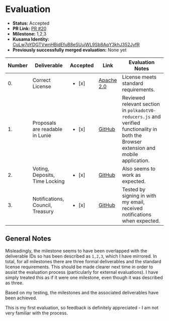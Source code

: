 # Evaluation

* **Status:** Accepted
* **PR Link:** [PR #20](https://github.com/w3f/Open-Grants-Program/pull/20/)
* **Milestone:** 1,2,3
* **Kusama Identity:** [CuLw7oYDGTVwnHBidEfuB8eSUujWL9Sb8AqY3khJ352JyfR](https://polkascan.io/kusama/account/CuLw7oYDGTVwnHBidEfuB8eSUujWL9Sb8AqY3khJ352JyfR)
* **Previously successfully merged evaluation:** None yet

| Number | Deliverable | Accepted | Link | Evaluation Notes |
| ------------- | ------------- | ------------- | ------------- |------------- |
| 0. | Correct License |<ul><li>[x] </li></ul>|[Apache 2.0](https://github.com/luniehq/lunie/blob/develop/app/LICENSE)| License meets standard requirements.| 
| 1. | Proposals are readable in Lunie |<ul><li>[x] </li></ul>|[GitHub](https://github.com/luniehq/lunie/blob/develop/api/lib/reducers/polkadotV0-reducers.js#L539-L615)| Reviewed relevant section in `polkadotV0-reducers.js` and verified functionality in both the Browser extension and mobile application.| 
| 2. | Voting, Deposits, Time Locking |<ul><li>[x] </li></ul>|[GitHub](https://github.com/luniehq/lunie/blob/develop/app/src/ActionModal/components/ModalVotePolkadot.vue)| Also seems to work as expected.  | 
| 3. | Notifications, Council, Treasury |<ul><li>[x] </li></ul>|[GitHub](https://github.com/luniehq/lunie/blob/36768cfd5ac7acaf29b05e10770fce49ef347450/api/lib/reducers/polkadotV0-reducers.js#L706)| Tested by signing in with my email, received notifications when expected.| 

## General Notes

Misleadingly, the milestone seems to have been overlapped with the deliverable IDs so has been described as `1,2,3`, which I have mirrored. In total,
for all milestones there are three formal deliverables and the standard license requirements. This should be made clearer next time in order to assist 
the evaluation process (particularly for external evaluations). I have simply treated this as if it were one milestone, even though it was described as three.

Based on my testing, the milestones and the associated deliverables have been achieved.

This is my first evaluation, so feedback is definitely appreciated - I am not very familiar with the process.
